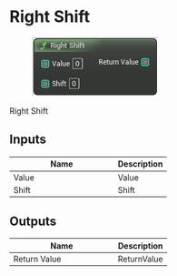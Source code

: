 # Right Shift

<div align="left" data-full-width="false">

<figure><img src="../../../../api/Math/Integer/Right_Shift.png" alt=""><figcaption></figcaption></figure>

</div>

Right Shift

## Inputs

<table><thead><tr><th width="170">Name</th><th>Description</th></tr></thead><tbody><tr><td>Value</td><td>Value</td></tr><tr><td>Shift</td><td>Shift</td></tr></tbody></table>

## Outputs

<table><thead><tr><th width="170">Name</th><th>Description</th></tr></thead><tbody><tr><td>Return Value</td><td>ReturnValue</td></tr></tbody></table>
